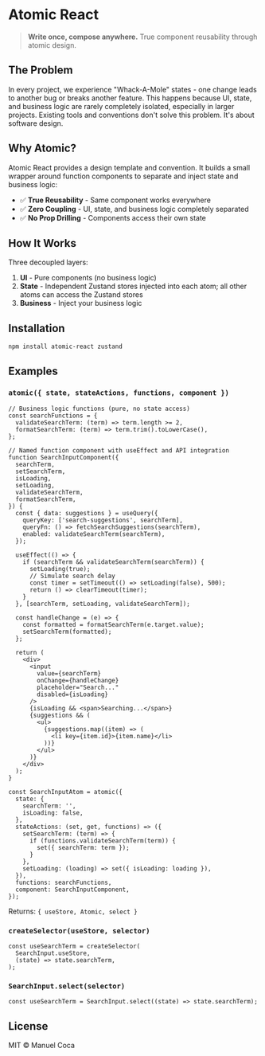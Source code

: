 # Atomic React

> **Write once, compose anywhere.** True component reusability through atomic design.

## The Problem

In every project, we experience "Whack-A-Mole" states - one change leads to another bug or breaks another feature. This happens because UI, state, and business logic are rarely completely isolated, especially in larger projects. Existing tools and conventions don't solve this problem. It's about software design.

## Why Atomic?

Atomic React provides a design template and convention. It builds a small wrapper around function components to separate and inject state and business logic:

- ✅ **True Reusability** - Same component works everywhere
- ✅ **Zero Coupling** - UI, state, and business logic completely separated
- ✅ **No Prop Drilling** - Components access their own state

## How It Works

Three decoupled layers:

1. **UI** - Pure components (no business logic)
2. **State** - Independent Zustand stores injected into each atom; all other atoms can access the Zustand stores
3. **Business** - Inject your business logic

## Installation

```bash
npm install atomic-react zustand
```

## Examples

### `atomic({ state, stateActions, functions, component })`

```tsx
// Business logic functions (pure, no state access)
const searchFunctions = {
  validateSearchTerm: (term) => term.length >= 2,
  formatSearchTerm: (term) => term.trim().toLowerCase(),
};

// Named function component with useEffect and API integration
function SearchInputComponent({
  searchTerm,
  setSearchTerm,
  isLoading,
  setLoading,
  validateSearchTerm,
  formatSearchTerm,
}) {
  const { data: suggestions } = useQuery({
    queryKey: ['search-suggestions', searchTerm],
    queryFn: () => fetchSearchSuggestions(searchTerm),
    enabled: validateSearchTerm(searchTerm),
  });

  useEffect(() => {
    if (searchTerm && validateSearchTerm(searchTerm)) {
      setLoading(true);
      // Simulate search delay
      const timer = setTimeout(() => setLoading(false), 500);
      return () => clearTimeout(timer);
    }
  }, [searchTerm, setLoading, validateSearchTerm]);

  const handleChange = (e) => {
    const formatted = formatSearchTerm(e.target.value);
    setSearchTerm(formatted);
  };

  return (
    <div>
      <input
        value={searchTerm}
        onChange={handleChange}
        placeholder="Search..."
        disabled={isLoading}
      />
      {isLoading && <span>Searching...</span>}
      {suggestions && (
        <ul>
          {suggestions.map((item) => (
            <li key={item.id}>{item.name}</li>
          ))}
        </ul>
      )}
    </div>
  );
}

const SearchInputAtom = atomic({
  state: {
    searchTerm: '',
    isLoading: false,
  },
  stateActions: (set, get, functions) => ({
    setSearchTerm: (term) => {
      if (functions.validateSearchTerm(term)) {
        set({ searchTerm: term });
      }
    },
    setLoading: (loading) => set({ isLoading: loading }),
  }),
  functions: searchFunctions,
  component: SearchInputComponent,
});
```

Returns: `{ useStore, Atomic, select }`

### `createSelector(useStore, selector)`

```tsx
const useSearchTerm = createSelector(
  SearchInput.useStore,
  (state) => state.searchTerm,
);
```

### `SearchInput.select(selector)`

```tsx
const useSearchTerm = SearchInput.select((state) => state.searchTerm);
```

## License

MIT © Manuel Coca
